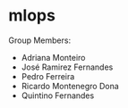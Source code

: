 # mlops

Group Members:
- Adriana Monteiro
- José Ramirez Fernandes
- Pedro Ferreira
- Ricardo Montenegro Dona
- Quintino Fernandes
